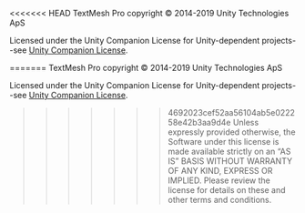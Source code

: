 <<<<<<< HEAD
TextMesh Pro copyright © 2014-2019 Unity Technologies ApS

Licensed under the Unity Companion License for Unity-dependent projects--see [Unity Companion License](http://www.unity3d.com/legal/licenses/Unity_Companion_License). 

=======
TextMesh Pro copyright © 2014-2019 Unity Technologies ApS

Licensed under the Unity Companion License for Unity-dependent projects--see [Unity Companion License](http://www.unity3d.com/legal/licenses/Unity_Companion_License). 

>>>>>>> 4692023cef52aa56104ab5e022258e42b3aa9d4e
Unless expressly provided otherwise, the Software under this license is made available strictly on an “AS IS” BASIS WITHOUT WARRANTY OF ANY KIND, EXPRESS OR IMPLIED. Please review the license for details on these and other terms and conditions.